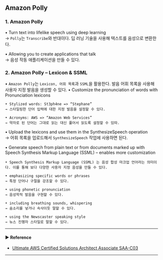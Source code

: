 ## Amazon Polly
### 1. Amazon Polly
• Turn text into lifelike speech using deep learning  
→ `Polly`는 `Transcribe`와 반대이다. 딥 러닝 기술을 사용해 텍스트를 음성으로 변환한다.

• Allowing you to create applications that talk  
→ 음성 작동 애플리케이션을 만들 수 있다.

### 2. Amazon Polly – Lexicon & SSML
• `Amazon Polly`는 `Lexicon, 어휘 목록`과 `SSML`을 활용한다. 발음 어휘 목록을 사용해 사용자 지정 발음을 생성할 수 있다.
• Customize the pronunciation of words with Pronunciation lexicons
~~~
• Stylized words: St3ph4ne => “Stephane”
→ 스타일링한 단어 입력에 대한 지정 발음을 설정할 수 있다.

• Acronyms: AWS => “Amazon Web Services”
→ 약자로 된 단어는 그대로 읽는 대신 풀어서 읽도록 설정할 수 있따.
~~~

• Upload the lexicons and use them in the SynthesizeSpeech operation  
→ 어휘 목록을 업로드해서 `SynthesizeSpeech` 작업에 사용하면 된다.

• Generate speech from plain text or from documents marked up with Speech Synthesis Markup Language (SSML) – enables more customization
~~~
• Speech Synthesis Markup Language (SSML) 는 음성 합성 마크업 언어라는 의미이다. 이를 통해 보다 다양한 사용자 지정 음성을 만들 수 있다.

• emphasizing specific words or phrases
→ 특정 단어나 구절을 강조할 수 있다.

• using phonetic pronunciation
→ 음성학적 발음을 구현할 수 있다.

• including breathing sounds, whispering
→ 숨소리를 넣거나 속삭이듯 말할 수 있다.

• using the Newscaster speaking style
→ 뉴스 진행자 스타일로 말할 수 있다.
~~~


---
#### ▶ Reference
- [Ultimate AWS Certified Solutions Architect Associate SAA-C03](https://www.udemy.com/course/aws-certified-solutions-architect-associate-saa-c03/)
---